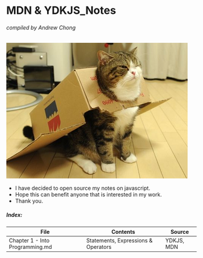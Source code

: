 MDN & YDKJS_Notes
=================
###### compiled by Andrew Chong
  
![alt text](https://github.com/andrewcmk/YDKJS-Notes-Examples/blob/master/assets/Cat.jpeg)

* I have decided to open source my notes on javascript.
* Hope this can benefit anyone that is interested in my work.
* Thank you.

##### Index:

File | Contents | Source
--- | --- | ---
Chapter 1 - Into Programming.md | Statements, Expressions & Operators | YDKJS, MDN 


